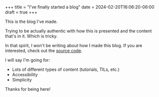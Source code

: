 +++
title = "I've finally started a blog"
date = 2024-02-20T16:06:20-06:00
draft = true
+++

This is the blog I've made. 

Trying to be actually authentic with how this is presented and the content that's in it. Which is tricky. 

In that spirit, I won't be writing about how I made this blog. If you are interested, check out the [source code](https://github.com/ajaxbits/ajaxbits-personal-site).

I will say I'm going for:
- Lots of different types of content (tutorials, TILs, etc.)
- Accessibility
- Simplicity

Thanks for being here!